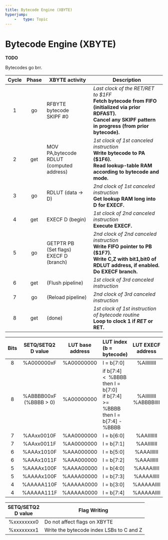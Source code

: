 ```yaml
---
title: Bytecode Engine (XBYTE)
hyperjump:
    -   type: Topic
---
```

# Bytecode Engine (XBYTE)

**TODO**

Bytecodes go brr.

|Cycle|Phase|XBYTE activity                              |Description                                |
|:---:|:---:|--------------------------------------------|-------------------------------------------|
|1    |go   |RFBYTE bytecode<br>SKIPF #0                 |_Last clock of the RET/_RET_ to $1FF_<br>**Fetch bytecode from FIFO (initialized via prior RDFAST).**<br>**Cancel any SKIPF pattern in progress (from prior bytecode).**|
|2    |get  |MOV PA,bytecode<br>RDLUT (computed address) |_1st clock of 1st canceled instruction_<br>**Write bytecode to PA ($1F6).**<br>**Read lookup-table RAM according to bytecode and mode.**|
|3    |go   |RDLUT (data -> D)                           |_2nd clock of 1st canceled instruction_<br>**Get lookup RAM long into D for EXECF.**|
|4    |get  |EXECF D (begin)                             |_1st clock of 2nd canceled instruction_<br>**Execute EXECF.**|
|5    |go   |GETPTR PB<br>(Set flags)<br>EXECF D (branch)|_2nd clock of 2nd canceled instruction_<br>**Write FIFO pointer to PB ($1F7).**<br>**Write C,Z with bit1,bit0 of RDLUT address, if enabled.**<br>**Do EXECF branch.**|
|6    |get  |(Flush pipeline)                            |_1st clock of 3rd canceled instruction_|
|7    |go   |(Reload pipeline)                           |_2nd clock of 3rd canceled instruction_|
|8    |get  |(done)                                      |_1st clock of 1st instruction of bytecode routine_<br>**Loop to clock 1 if _RET_ or RET.**|

|Bits|SETQ/SETQ2<br>D value|LUT base<br>address|LUT index<br>(b = bytecode)|LUT EXECF<br>address|
|:--:|:-------------------:|:-----------------:|:--------------------------|:------------------:|
|8   |%A000000xF           |%A00000000         |I = b[7:0]                 |%AIIIIIIII          |
|8   |%ABBBB00xF<br>(%BBBB > 0)|%A00000000     |if b[7:4] <&nbsp; %BBBB then I = b[7:0]<br>if b[7:4] >= %BBBB then I = b[7:4] - %BBBB|%AIIIIIIII<br>%ABBBBIIII|
|7   |%AAxx0010F           |%AA0000000         |I = b[6:0]                 |%AAIIIIIII          |
|7   |%AAxx0011F           |%AA0000000         |I = b[7:1]                 |%AAIIIIIII          |
|6   |%AAAx1010F           |%AAA000000         |I = b[5:0]                 |%AAAIIIIII          |
|6   |%AAAx1011F           |%AAA000000         |I = b[7:2]                 |%AAAIIIIII          |
|5   |%AAAAx100F           |%AAAA00000         |I = b[4:0]                 |%AAAAIIIII          |
|5   |%AAAAx100F           |%AAAA00000         |I = b[7:3]                 |%AAAAIIIII          |
|4   |%AAAAA110F           |%AAAAA0000         |I = b[3:0]                 |%AAAAAIIII          |
|4   |%AAAAA111F           |%AAAAA0000         |I = b[7:4]                 |%AAAAAIIII          |

|SETQ/SETQ2<br>D value|Flag Writing                            |
|:-------------------:|----------------------------------------|
|%xxxxxxxx0           |Do not affect flags on XBYTE            |
|%xxxxxxxx1           |Write the bytecode index LSBs to C and Z|
